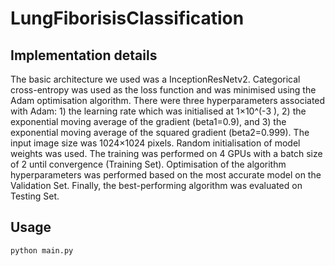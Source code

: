 # LungFiborisisClassification
## Implementation details
The basic architecture we used was a InceptionResNetv2. Categorical cross-entropy was used as the loss function and was minimised using the Adam optimisation algorithm. There were three hyperparameters associated with Adam: 1) the learning rate which was initialised at 1×10^(-3 ), 2) the exponential moving average of the gradient (beta1=0.9), and 3) the exponential moving average of the squared gradient (beta2=0.999). The input image size was 1024×1024 pixels. Random initialisation of model weights was used. The training was performed on 4 GPUs with a batch size of 2 until convergence (Training Set). Optimisation of the algorithm hyperparameters was performed based on the most accurate model on the Validation Set. Finally, the best-performing algorithm was evaluated on Testing Set. 

## Usage
```
python main.py
```
